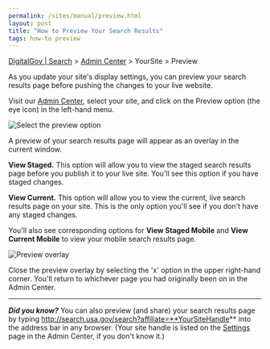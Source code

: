 ```yaml
---
permalink: /sites/manual/preview.html
layout: post
title: "How to Preview Your Search Results"
tags: how-to preview
---
```

[DigitalGov | Search](/index.html) > [Admin Center](https://search.usa.gov/sites/) > YourSite > Preview

As you update your site's display settings, you can preview your search results page before pushing the changes to your live website.

Visit our [Admin Center](https://search.usa.gov/sites/), select your site, and click on the Preview option (the eye icon) in the left-hand menu. 

![Select the preview option](https://9fddeb862c037f6d2190-f1564c64756a8cfee25b6b19953b1d23.ssl.cf2.rackcdn.com/preview-nav.png)

A preview of your search results page will appear as an overlay in the current window.

**View Staged.** This option will allow you to view the staged search results page before you publish it to your live site. You'll see this option if you have staged changes.

**View Current.** This option will allow you to view the current, live search results page on your site. This is the only option you'll see if you don't have any staged changes.

You'll also see corresponding options for **View Staged Mobile** and **View Current Mobile** to view your mobile search results page.

![Preview overlay](https://9fddeb862c037f6d2190-f1564c64756a8cfee25b6b19953b1d23.ssl.cf2.rackcdn.com/preview-overlay.png)

Close the preview overlay by selecting the 'x' option in the upper right-hand corner. You'll return to whichever page you had originally been on in the Admin Center.

--- 

***Did you know?*** You can also preview (and share) your search results page by typing http://search.usa.gov/search?affiliate=**YourSiteHandle** into the address bar in any browser. (Your site handle is listed on the [Settings](/sites/manual/settings.html) page in the Admin Center, if you don't know it.)